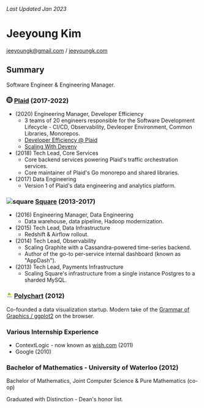 _Last Updated Jan 2023_

Jeeyoung Kim
============

jeeyoungk@gmail.com / [jeeyoungk.com](https://jeeyoungk.com)

Summary
-------

Software Engineer & Engineering Manager.

### <img src="./logo/plaid.png" width=16 height=16 alt="plaid"/> [Plaid](https://plaid.com) (2017-2022)

* (2020) Engineering Manager, Developer Efficiency
  * 3 teams of 20 engineers responsible for the Software Development Lifecycle - CI/CD, Observability, Devleoper Environment, Common Libraries, Monorepos.
  * [Developer Efficiency @ Plaid](https://plaid.com/blog/how-we-built-developer-efficiency-at-plaid/)
  * [Scaling With Devenv](https://plaid.com/blog/scaling-with-devenv/)
* (2018) Tech Lead, Core Services
  * Core backend services powering Plaid's traffic orchestration services.
  * Core maintainer of Plaid's Go monorepo and shared libraries.
* (2017) Data Engineering
  * Version 1 of Plaid's data engineering and analytics platform.

### <img src="./logo/square.ico" width=16 height=16 alt="square"/> [Square](https://squareup.com) (2013-2017)

* (2016) Engineering Manager, Data Engineering
  * Data warehouse, data pipeline, Hadoop modernization.
* (2015) Tech Lead, Data Infrastructure
  * Redshift & Airflow rollout.
* (2014) Tech Lead, Observability
  * Scaling Graphite with a Cassandra-powered time-series backend.
  * Author of the go-to per-service internal dashboard (known as "AppDash").
* (2013) Tech Lead, Payments Infrastructure
  * Scaling Square's infrastructure from a single instance Postgres to a sharded MySQL.

### <img src="./logo/polychart.png" width=16 height=16 alt="polychart"/> [Polychart](https://github.com/Polychart) (2012)

Co-founded a data visualization startup. Modern take of the [Grammar of Graphics / ggplot2](https://en.wikipedia.org/wiki/Ggplot2) on the browser.

### Various Internship Experience

* ContextLogic - now known as [wish.com](https://wish.com) (2011)
* Google (2010)

### Bachelor of Mathematics - University of Waterloo (2012)

Bachelor of Mathematics, Joint Computer Science & Pure Mathematics (co-op)

Graduated with Distinction - Dean's honor list.
